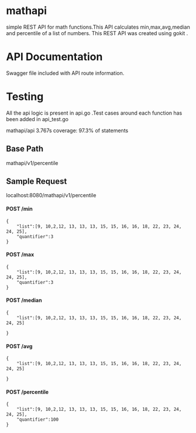 # mathapi
simple REST API for math functions.This API calculates min,max,avg,median and percentile of a list of numbers. This REST API was created using gokit . 

# API Documentation
Swagger file included with API route information.

# Testing
All the api logic is present in api.go .Test cases around each function has been added in api_test.go

mathapi/api	3.767s	coverage: 97.3% of statements

## Base Path
mathapi/v1/percentile
## Sample Request
localhost:8080/mathapi/v1/percentile
#### POST /min
```
{
	"list":[9, 10,2,12, 13, 13, 13, 15, 15, 16, 16, 18, 22, 23, 24, 24, 25],
    "quantifier":3
}
```

#### POST /max
```
{
	"list":[9, 10,2,12, 13, 13, 13, 15, 15, 16, 16, 18, 22, 23, 24, 24, 25],
    "quantifier":3
}
```

#### POST /median
```
{
	"list":[9, 10,2,12, 13, 13, 13, 15, 15, 16, 16, 18, 22, 23, 24, 24, 25]
   
}
```

#### POST /avg
```
{
	"list":[9, 10,2,12, 13, 13, 13, 15, 15, 16, 16, 18, 22, 23, 24, 24, 25]
    
}
```

#### POST /percentile
```
{
    "list":[9, 10,2,12, 13, 13, 13, 15, 15, 16, 16, 18, 22, 23, 24, 24, 25],
    "quantifier":100
}
```

